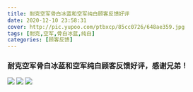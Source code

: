 ```yaml
---
title: 耐克空军骨白冰蓝和空军纯白顾客反馈好评
date: 2020-12-10 23:58:31
cover: http://pic.yupoo.com/ptbxcp/85cc0726/648ae359.jpg
tags: [耐克,空军,骨白冰蓝,纯白]
categories: [顾客反馈]
---
```


###  耐克空军骨白冰蓝和空军纯白顾客反馈好评，感谢兄弟！
![](http://pic.yupoo.com/ptbxcp/864f0499/1422ef99.jpg)
![](http://pic.yupoo.com/ptbxcp/9aa98f16/7b048d19.jpg)
![](http://pic.yupoo.com/ptbxcp/85cc0726/648ae359.jpg)

